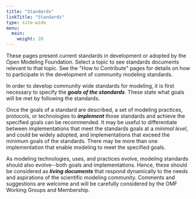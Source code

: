```yaml
---
title: "Standards"
linkTitle: "Standards"
type: site-wide
menu:
  main:
    weight: 20
---
```


These pages present current standards in development or adopted by the Open Modeling Foundation. Select a topic to see standards documents relevant to that topic. See the "How to Contribute" pages for details on how to participate in the development of community modeling standards. 

In order to develop community wide standards for modeling, it is first necessary to specify the ***goals of the standards***. These state what goals will be met by following the standards. 

Once the goals of a standard are described, a set of modeling practices, protocols, or technologies to ***implement*** those standards and achieve the specified goals can be recommended. It may be useful to differentiate between implementations that meet the standards goals at a *minimal level*, and could be widely adopted, and implementations that exceed the minimum goals of the standards. There may be more than one implementation that enable modeling to meet the specified goals. 

As modeling technologies, uses, and practices evolve, modeling standards should also evolve--both goals and implementations. Hence, these should be considered as ***living documents*** that respond dynamically to the needs and aspirations of the scientific modeling community. Comments and suggestions are welcome and will be carefully considered by the OMF Working Groups and Membership. 
